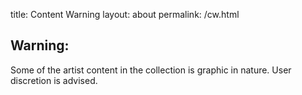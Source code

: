 title: Content Warning
layout: about
permalink: /cw.html

## Warning:
Some of the artist content in the collection is graphic in nature. User discretion is advised.
